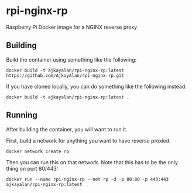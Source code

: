 # rpi-nginx-rp
Raspberry Pi Docker image for a NGINX reverse proxy

## Building
Build the container using something like the following:  

`docker build -t ajkayalan/rpi-nginx-rp:latest https://github.com/AjkayAlan/rpi-nginx-rp.git`  

If you have cloned locally, you can do something like the following instead:  

`docker build -t ajkayalan/rpi-nginx-rp:latest .`  

## Running
After building the container, you will want to run it.

First, build a network for anything you want to have reverse proxied:

`docker network create rp`

Then you can run this on that network. Note that this has to be the only thing on port 80/443:

`docker run --name rpi-nginx-rp --net rp -d -p 80:80 -p 443:443 ajkayalan/rpi-nginx-rp:latest`
